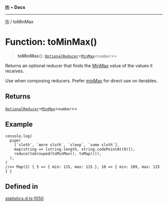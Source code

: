 [**lfi**](../readme.md) • **Docs**

***

[lfi](../globals.md) / toMinMax

# Function: toMinMax()

> **toMinMax**(): [`OptionalReducer`](../type-aliases/OptionalReducer.md)\<[`MinMax`](../type-aliases/MinMax.md)\<`number`\>\>

Returns an optional reducer that finds the [MinMax](../type-aliases/MinMax.md) value of the values
it receives.

Use when composing reducers. Prefer [minMax](minMax.md) for direct use on
iterables.

## Returns

[`OptionalReducer`](../type-aliases/OptionalReducer.md)\<[`MinMax`](../type-aliases/MinMax.md)\<`number`\>\>

## Example

```
console.log(
  pipe(
    [`sloth`, `more sloth`, `sleep`, `some sloth`],
    map(string => [string.length, string.codePointAt(0)]),
    reduce(toGrouped(toMinMax(), toMap())),
  ),
)
//=> Map(2) { 5 => { min: 115, max: 115 }, 10 => { min: 109, max: 115 } }
```

## Defined in

[statistics.d.ts:1050](https://github.com/TomerAberbach/lfi/blob/e98b31ea37c84de0758cf58c8fcf28193f36b533/src/operations/statistics.d.ts#L1050)
